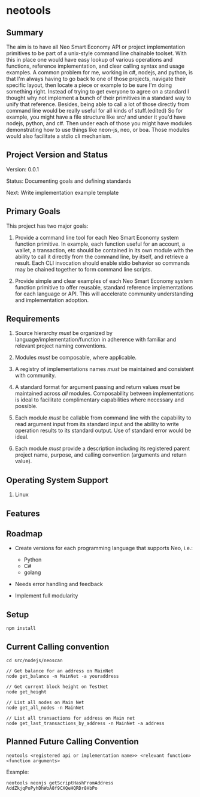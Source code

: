 # neotools

## Summary

The aim is to have all Neo Smart Economy API or project implementation primitives to be part of a unix-style command line chainable toolset. With this in place one would have easy lookup of various operations and functions, reference implementation, and clear calling syntax and usage examples. A common problem for me, working in c#, nodejs, and python, is that I'm always having to go back to one of those projects, navigate their specific layout, then locate a piece or example to be sure I'm doing something right. Instead of trying to get everyone to agree on a standard I thought why not implement a bunch of their primitives in a standard way to unify that reference. Besides, being able to call a lot of those directly from command line would be really useful for all kinds of stuff.(edited)
So for example, you might have a file structure like src/ and under it you'd have nodejs, python, and c#. Then under each of those you might have modules demonstrating how to use things like neon-js, neo, or boa. Those modules would also facilitate a stdio cli mechanism.

## Project Version and Status

Version: 0.0.1

Status: Documenting goals and defining standards

Next: Write implementation example template

## Primary Goals
This project has two major goals:

1. Provide a command line tool for each Neo Smart Economy system function primitive. In example,
each function useful for an account, a wallet, a transaction, etc should be contained in its own module with
the ability to call it directly from the command line, by itself, and retrieve a result. Each CLI invocation should
enable stdio behavior so commands may be chained together to form command line scripts.

2. Provide simple and clear examples of each Neo Smart Economy system function primitive to offer reusable, standard
reference implementations for each language or API. This will accelerate community understanding and implementation adoption.

## Requirements

1. Source hierarchy *must* be organized by language/implementation/function in adherence with familiar and relevant project naming conventions.

2. Modules *must* be composable, where applicable.

3. A registry of implementations names *must* be maintained and consistent with community.

4. A standard format for argument passing and return values *must* be maintained across *all* modules. Composability between
implementations is ideal to facilitate complimentary capabilities where necessary and possible.

5. Each module *must* be callable from command line with the capability to read argument input from its standard input and the ability to write operation results to its standard output. Use of standard error would be ideal.

6. Each module *must* provide a description including its registered parent project name, purpose, and calling convention (arguments and return value).

## Operating System Support
1. Linux

## Features


## Roadmap

* Create versions for each programming language that supports Neo, i.e.:
  - Python
  - C#
  - golang

* Needs error handling and feedback
* Implement full modularity

## Setup

`npm install`


## Current Calling convention

```
cd src/nodejs/neoscan

// Get balance for an address on MainNet
node get_balance -n MainNet -a youraddress

// Get current block height on TestNet
node get_height

// List all nodes on Main Net
node get_all_nodes -n MainNet

// List all transactions for address on Main net
node get_last_transactions_by_address -n MainNet -a address 

```




## Planned Future Calling Convention

```
neotools <registered api or implementation name>> <relevant function> <function arguments>
```

Example:

```
neotools neonjs getScriptHashFromAddress AddZkjqPoPyhDhWoA8f9CXQeHQRDr8HbPo




```
